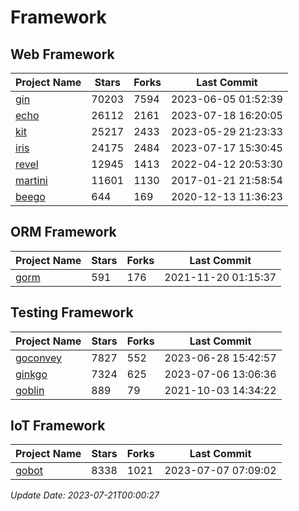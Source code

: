 # Framework

## Web Framework
| Project Name | Stars | Forks | Last Commit |
| ------------ | ----- | ----- | ----------- |
| [gin](https://github.com/gin-gonic/gin) | 70203 | 7594 | 2023-06-05 01:52:39 |
| [echo](https://github.com/labstack/echo) | 26112 | 2161 | 2023-07-18 16:20:05 |
| [kit](https://github.com/go-kit/kit) | 25217 | 2433 | 2023-05-29 21:23:33 |
| [iris](https://github.com/kataras/iris) | 24175 | 2484 | 2023-07-17 15:30:45 |
| [revel](https://github.com/revel/revel) | 12945 | 1413 | 2022-04-12 20:53:30 |
| [martini](https://github.com/go-martini/martini) | 11601 | 1130 | 2017-01-21 21:58:54 |
| [beego](https://github.com/astaxie/beego) | 644 | 169 | 2020-12-13 11:36:23 |

## ORM Framework
| Project Name | Stars | Forks | Last Commit |
| ------------ | ----- | ----- | ----------- |
| [gorm](https://github.com/jinzhu/gorm) | 591 | 176 | 2021-11-20 01:15:37 |

## Testing Framework
| Project Name | Stars | Forks | Last Commit |
| ------------ | ----- | ----- | ----------- |
| [goconvey](https://github.com/smartystreets/goconvey) | 7827 | 552 | 2023-06-28 15:42:57 |
| [ginkgo](https://github.com/onsi/ginkgo) | 7324 | 625 | 2023-07-06 13:06:36 |
| [goblin](https://github.com/franela/goblin) | 889 | 79 | 2021-10-03 14:34:22 |

## IoT Framework
| Project Name | Stars | Forks | Last Commit |
| ------------ | ----- | ----- | ----------- |
| [gobot](https://github.com/hybridgroup/gobot) | 8338 | 1021 | 2023-07-07 07:09:02 |

*Update Date: 2023-07-21T00:00:27*